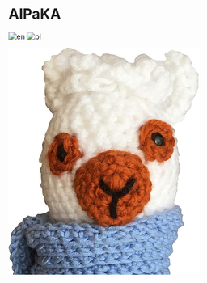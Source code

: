 # AlPaKA
[![en](https://img.shields.io/badge/Language-English-red.svg)](https://github.com/Dariusz852/AlPaKA/blob/master/README.eng.md)
[![pl](https://img.shields.io/badge/Jezyk-Polski-green.svg)](https://github.com/Dariusz852/AlPaKA/blob/master/README.pl.md)

![screenshot](./Tekstury/Lama_mod_3.png)
